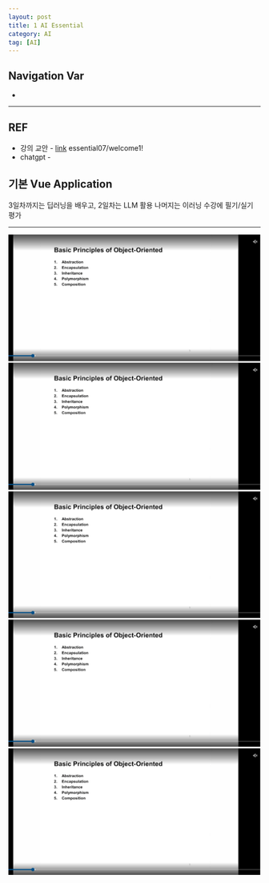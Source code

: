 ```yaml
---
layout: post
title: 1 AI Essential
category: AI
tag: [AI]
---
```


## Navigation Var

- **[]()**

---

## REF

- 강의 교안 - [link](mm.jaen.kr) essential07/welcome1!
- chatgpt -

## 기본 Vue Application

3일차까지는 딥러닝을 배우고,
2일차는 LLM 활용
나머지는 이러닝 수강에 필기/실기 평가

---

<img src="/public/img/DesignPattern/lec2/1.png">
<img src="/public/img/DesignPattern/lec2/1.png">
<img src="/public/img/DesignPattern/lec2/1.png">
<img src="/public/img/DesignPattern/lec2/1.png">
<img src="/public/img/DesignPattern/lec2/1.png">
